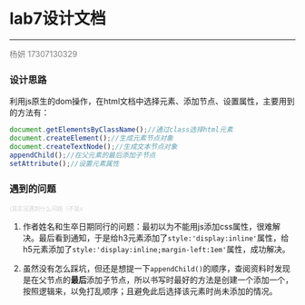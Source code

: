 # lab7设计文档

*******************

<font color=grey>杨妍  17307130329</font>

### 设计思路

利用js原生的dom操作，在html文档中选择元素、添加节点、设置属性，主要用到的方法有：

```js
document.getElementsByClassName();//通过class选择html元素
document.createElement();//生成元素节点对象
document.createTextNode();//生成文本节点对象
appendChild();//在父元素的最后添加子节点
setAttribute();//设置元素属性
```

### 遇到的问题

<font size=1 color=lightgrey>(其实没遇到什么问题（不是x</font>

1. 作者姓名和生卒日期同行的问题：最初以为不能用js添加css属性，很难解决。最后看到通知，于是给h3元素添加了```style:'display:inline'```属性，给h5元素添加了```style:'display:inline;margin-left:1em'```属性，成功解决。

2. 虽然没有怎么踩坑，但还是想提一下```appendChild()```的顺序，查阅资料时发现是在父节点的<b>最后</b>添加子节点，所以书写时最好的方法是创建一个添加一个，按照逻辑来，以免打乱顺序；且避免此后选择该元素时尚未添加的情况。